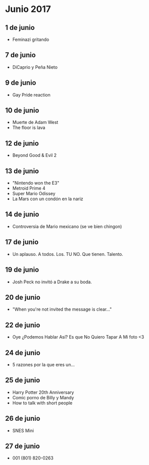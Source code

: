 Junio 2017
===========

## 1 de junio
 - Feminazi gritando 

## 7 de junio
 - DiCaprio y Peña Nieto
 
## 9 de junio
 - Gay Pride reaction

## 10 de junio
 - Muerte de Adam West
 - The floor is lava

## 12 de junio
 - Beyond Good & Evil 2

## 13 de junio
 - "Nintendo won the E3"
 - Metroid Prime 4
 - Super Mario Odissey
 - La Mars con un condón en la nariz

## 14 de junio
 - Controversia de Mario mexicano (se ve bien chingon)

## 17 de junio
 - Un aplauso. A todos. Los. TU NO. Que tienen. Talento.

## 19 de junio
 - Josh Peck no invitó a Drake a su boda.

## 20 de junio
 - "When you're not invited the message is clear..."

## 22 de junio
 - Oye
 ¿Podemos
 Hablar 
 Así?
 Es que
 No
 Quiero
 Tapar
 A
 Mi foto
 <3

## 24 de junio
 - 5 razones por la que eres un...
 
## 25 de junio
 - Harry Potter 20th Anniversary
 - Comic porno de Billy y Mandy
 - How to talk with short people
 
## 26 de junio
 - SNES Mini
 
## 27 de junio
 - 001 (801) 820-0263 
